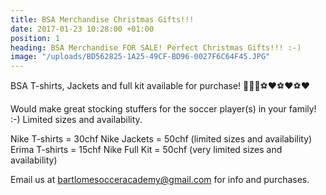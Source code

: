```yaml
---
title: BSA Merchandise Christmas Gifts!!!
date: 2017-01-23 10:28:00 +01:00
position: 1
heading: BSA Merchandise FOR SALE! Perfect Christmas Gifts!!! :-)
image: "/uploads/BD562825-1A25-49CF-BD96-0027F6C64F45.JPG"
---
```


BSA T-shirts, Jackets and full kit available for purchase!
👕👕👕⚽️❤⚽️❤⚽️❤

Would make great stocking stuffers for the soccer player(s) in your family! :-) Limited sizes and availability.

Nike T-shirts = 30chf
Nike Jackets = 50chf (limited sizes and availability)
Erima T-shirts = 15chf
Nike Full Kit = 50chf (very limited sizes and availability)

Email us at bartlomesocceracademy@gmail.com for info and purchases.